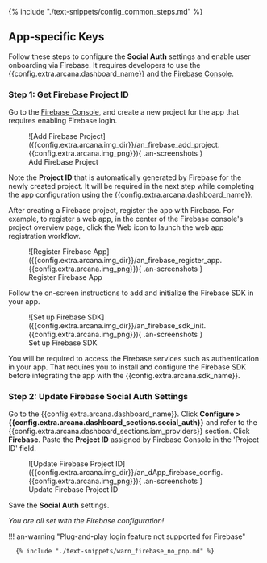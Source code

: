 {% include "./text-snippets/config_common_steps.md" %}

## App-specific Keys

Follow these steps to configure the **Social Auth** settings and enable user onboarding via Firebase. It requires developers to use the {{config.extra.arcana.dashboard_name}} and the [Firebase Console](https://console.firebase.google.com/).

### Step 1: Get Firebase Project ID

Go to the [Firebase Console](https://console.firebase.google.com), and create a new project for the app that requires enabling Firebase login.

<figure markdown="span">
  ![Add Firebase Project]({{config.extra.arcana.img_dir}}/an_firebase_add_project.{{config.extra.arcana.img_png}}){ .an-screenshots }
  <figcaption>Add Firebase Project</figcaption>
</figure>

Note the **Project ID** that is automatically generated by Firebase for the newly created project. It will be required in the next step while completing the app configuration using the {{config.extra.arcana.dashboard_name}}.

After creating a Firebase project, register the app with Firebase. For example, to register a web app, in the center of the Firebase console's project overview page, click the Web icon to launch the web app registration workflow. 

<figure markdown="span">
  ![Register Firebase App]({{config.extra.arcana.img_dir}}/an_firebase_register_app.{{config.extra.arcana.img_png}}){ .an-screenshots }
  <figcaption>Register Firebase App</figcaption>
</figure>

Follow the on-screen instructions to add and initialize the Firebase SDK in your app.

<figure markdown="span">
  ![Set up Firebase SDK]({{config.extra.arcana.img_dir}}/an_firebase_sdk_init.{{config.extra.arcana.img_png}}){ .an-screenshots }
  <figcaption>Set up Firebase SDK</figcaption>
</figure>

You will be required to access the Firebase services such as authentication in your app. That requires you to install and configure the Firebase SDK before integrating the app with the {{config.extra.arcana.sdk_name}}.

### Step 2: Update Firebase Social Auth Settings

Go to the {{config.extra.arcana.dashboard_name}}. Click **Configure > {{config.extra.arcana.dashboard_sections.social_auth}}** and refer to the {{config.extra.arcana.dashboard_sections.iam_providers}} section. Click **Firebase**. Paste the **Project ID** assigned by Firebase Console in the 'Project ID' field. 

<figure markdown="span">
  ![Update Firebase Project ID]({{config.extra.arcana.img_dir}}/an_dApp_firebase_config.{{config.extra.arcana.img_png}}){ .an-screenshots }
  <figcaption>Update Firebase Project ID</figcaption>
</figure>

Save the **Social Auth** settings. 

*You are all set with the Firebase configuration!*

!!! an-warning "Plug-and-play login feature not supported for Firebase"

      {% include "./text-snippets/warn_firebase_no_pnp.md" %}
